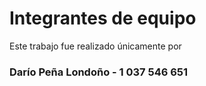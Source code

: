 # Integrantes de equipo

Este trabajo fue realizado únicamente por

### Darío Peña Londoño - 1 037 546 651